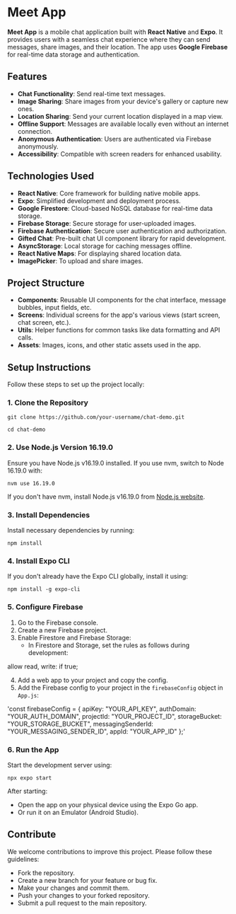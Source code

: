 # Meet App

**Meet App** is a mobile chat application built with **React Native** and **Expo**. It provides users with a seamless chat experience where they can send messages, share images, and their location. The app uses **Google Firebase** for real-time data storage and authentication.

## Features

- **Chat Functionality**: Send real-time text messages.
- **Image Sharing**: Share images from your device's gallery or capture new ones.
- **Location Sharing**: Send your current location displayed in a map view.
- **Offline Support**: Messages are available locally even without an internet connection.
- **Anonymous Authentication**: Users are authenticated via Firebase anonymously.
- **Accessibility**: Compatible with screen readers for enhanced usability.

## Technologies Used

- **React Native**: Core framework for building native mobile apps.
- **Expo**: Simplified development and deployment process.
- **Google Firestore**: Cloud-based NoSQL database for real-time data storage.
- **Firebase Storage**: Secure storage for user-uploaded images.
- **Firebase Authentication**: Secure user authentication and authorization.
- **Gifted Chat**: Pre-built chat UI component library for rapid development.
- **AsyncStorage**: Local storage for caching messages offline.
- **React Native Maps**: For displaying shared location data.
- **ImagePicker**: To upload and share images.

## Project Structure

- **Components**: Reusable UI components for the chat interface, message bubbles, input fields, etc.
- **Screens**: Individual screens for the app's various views (start screen, chat screen, etc.).
- **Utils**: Helper functions for common tasks like data formatting and API calls.
- **Assets**: Images, icons, and other static assets used in the app.

## Setup Instructions

Follow these steps to set up the project locally:

### 1. Clone the Repository

`git clone https://github.com/your-username/chat-demo.git`

`cd chat-demo`

### 2. Use Node.js Version 16.19.0 

Ensure you have Node.js v16.19.0 installed. If you use nvm, switch to Node 16.19.0 with:

`nvm use 16.19.0`

If you don't have nvm, install Node.js v16.19.0 from [Node.js website](https://nodejs.org).

### 3. Install Dependencies

Install necessary dependencies by running:

`npm install`

### 4. Install Expo CLI

If you don't already have the Expo CLI globally, install it using:

`npm install -g expo-cli`

### 5. Configure Firebase

1. Go to the Firebase console.
2. Create a new Firebase project.
3. Enable Firestore and Firebase Storage:
   - In Firestore and Storage, set the rules as follows during development:

allow read, write: if true;


4. Add a web app to your project and copy the config.
5. Add the Firebase config to your project in the `firebaseConfig` object in `App.js`:

'const firebaseConfig = { apiKey: "YOUR_API_KEY", authDomain: "YOUR_AUTH_DOMAIN", projectId: "YOUR_PROJECT_ID", storageBucket: "YOUR_STORAGE_BUCKET", messagingSenderId: "YOUR_MESSAGING_SENDER_ID", appId: "YOUR_APP_ID" };'


### 6. Run the App

Start the development server using:

`npx expo start`

After starting:

- Open the app on your physical device using the Expo Go app.
- Or run it on an Emulator (Android Studio).

## Contribute

We welcome contributions to improve this project. Please follow these guidelines:

- Fork the repository.
- Create a new branch for your feature or bug fix.
- Make your changes and commit them.
- Push your changes to your forked repository.
- Submit a pull request to the main repository.
